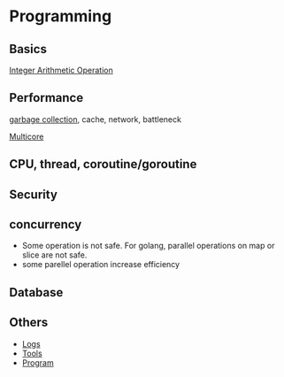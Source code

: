 # Programming

## Basics

[Integer Arithmetic Operation][Integer Overflow]

## Performance

[garbage collection][garbage collection],
cache, network, battleneck

[Multicore][multicore]

## CPU, thread, coroutine/goroutine

## Security

## concurrency

* Some operation is not safe. For golang, parallel operations on map or slice are not safe.
* some parellel operation increase efficiency

## Database

## Others

* [Logs](./log.md)
* [Tools](./tools/tools.md)
* [Program](./program.md)

[garbage collection]: ./performance/garbagecollection.md
[Integer Overflow]: ./basic/integer_overflow.md
[multicore]: ./performance/multicore.md


